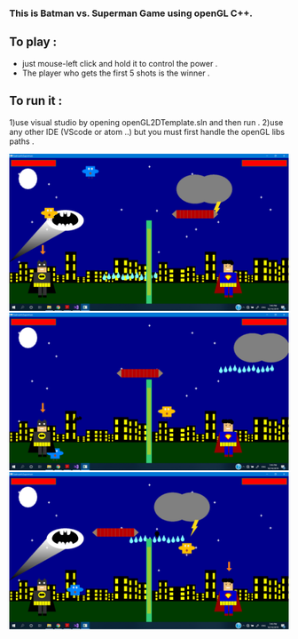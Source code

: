 

### This is Batman vs. Superman Game using openGL C++. 
## To play :
* just mouse-left click and hold it to control the power . 
* The player who gets the first 5 shots is the winner . 
## To run it :
1)use visual studio by opening openGL2DTemplate.sln and then run . 
2)use any other IDE (VScode or atom ..) but you must first handle the openGL libs paths .

![pic1](sc1.png)
![pic2](sc2.png)
![pic2](sc3.png)